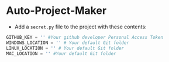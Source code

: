 # Auto-Project-Maker

- Add a `secret.py` file to the project with these contents:

```python
GITHUB_KEY = '' #Your github developer Personal Access Token
WINDOWS_LOCATION = '' # Your default Git folder
LINUX_LOCATION = '' # Your default Git folder
MAC_LOCATION = '' #Your default Git folder

```
